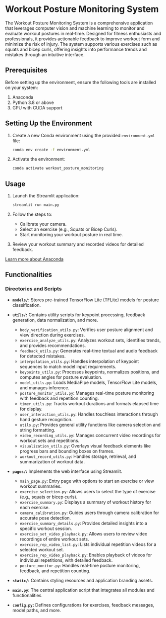 # Workout Posture Monitoring System

The Workout Posture Monitoring System is a comprehensive application that leverages computer vision and machine learning to monitor and evaluate workout postures in real-time. Designed for fitness enthusiasts and professionals, it provides actionable feedback to improve workout form and minimize the risk of injury. The system supports various exercises such as squats and bicep curls, offering insights into performance trends and mistakes through an intuitive interface.

## Prerequisites

Before setting up the environment, ensure the following tools are installed on your system:

1. Anaconda
2. Python 3.8 or above
3. GPU with CUDA support

## Setting Up the Environment

1. Create a new Conda environment using the provided `environment.yml` file:
   ```bash
   conda env create -f environment.yml
   ```

2. Activate the environment:
   ```bash
   conda activate workout_posture_monitoring
   ```

## Usage

1. Launch the Streamlit application:
   ```bash
   streamlit run main.py
   ```

2. Follow the steps to:
   - Calibrate your camera.
   - Select an exercise (e.g., Squats or Bicep Curls).
   - Start monitoring your workout posture in real time.

3. Review your workout summary and recorded videos for detailed feedback.

[Learn more about Anaconda](https://www.anaconda.com/)

## Functionalities

### Directories and Scripts

- **`models/`:**
  Stores pre-trained TensorFlow Lite (TFLite) models for posture classification.

- **`utils/`:**
  Contains utility scripts for keypoint processing, feedback generation, data normalization, and more.
  - `body_verification_utils.py`: Verifies user posture alignment and view direction during exercises.
  - `exercise_analyze_utils.py`: Analyzes workout sets, identifies trends, and provides recommendations.
  - `feedback_utils.py`: Generates real-time textual and audio feedback for detected mistakes.
  - `interpolation_utils.py`: Handles interpolation of keypoint sequences to match model input requirements.
  - `keypoints_utils.py`: Processes keypoints, normalizes positions, and computes angles for posture evaluation.
  - `model_utils.py`: Loads MediaPipe models, TensorFlow Lite models, and manages inference.
  - `posture_monitor_utils.py`: Manages real-time posture monitoring with feedback and repetition counting.
  - `timer_utils.py`: Tracks workout durations and formats elapsed time for display.
  - `user_interaction_utils.py`: Handles touchless interactions through hand gesture recognition.
  - `utils.py`: Provides general utility functions like camera selection and string formatting.
  - `video_recording_utils.py`: Manages concurrent video recordings for workout sets and repetitions.
  - `visualization_utils.py`: Overlays visual feedback elements like progress bars and bounding boxes on frames.
  - `workout_record_utils.py`: Handles storage, retrieval, and summarization of workout data.

- **`pages/`:**
  Implements the web interface using Streamlit.
  - `main_page.py`: Entry page with options to start an exercise or view workout summaries.
  - `exercise_selection.py`: Allows users to select the type of exercise (e.g., squats or bicep curls).
  - `exercise_summary.py`: Displays a summary of workout history for each exercise.
  - `camera_calibration.py`: Guides users through camera calibration for accurate pose detection.
  - `exercise_summary_details.py`: Provides detailed insights into a specific workout session.
  - `exercise_set_video_playback.py`: Allows users to review video recordings of entire workout sets.
  - `exercise_rep_video_list.py`: Lists individual repetition videos for a selected workout set.
  - `exercise_rep_video_playback.py`: Enables playback of videos for individual repetitions, with detailed feedback.
  - `posture_monitor.py`: Handles real-time posture monitoring, feedback, and repetition counting.

- **`static/`:**
  Contains styling resources and application branding assets.

- **`main.py`:**
  The central application script that integrates all modules and functionalities.

- **`config.py`:**
  Defines configurations for exercises, feedback messages, model paths, and more.
